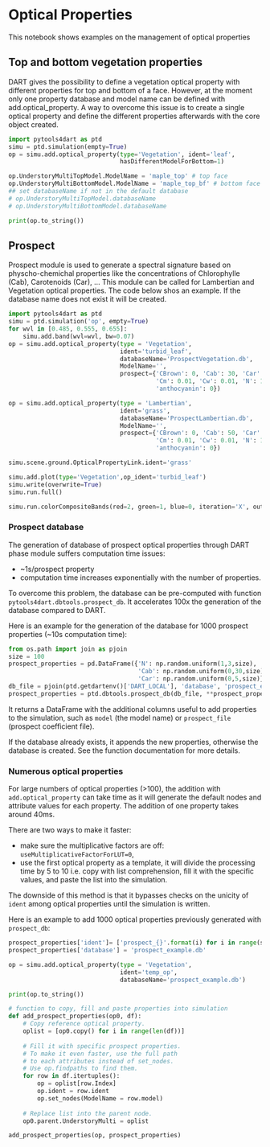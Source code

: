 # Optical Properties
This notebook shows examples on the management of optical properties

## Top and bottom vegetation properties

DART gives the possibility to define a
vegetation optical property with different properties for top and bottom of a
face. However, at the moment only one property database and model name can be
defined with add.optical_property. A way to overcome this issue is to create a
single optical property and define the different properties afterwards with the
core object created.

```python
import pytools4dart as ptd
simu = ptd.simulation(empty=True)
op = simu.add.optical_property(type='Vegetation', ident='leaf',
                               hasDifferentModelForBottom=1)

op.UnderstoryMultiTopModel.ModelName = 'maple_top' # top face
op.UnderstoryMultiBottomModel.ModelName = 'maple_top_bf' # bottom face
## set databaseName if not in the default database
# op.UnderstoryMultiTopModel.databaseName 
# op.UnderstoryMultiBottomModel.databaseName

print(op.to_string())
```

## Prospect

Prospect module is used to generate a spectral signature based on
physcho-chemichal properties like the concentrations of Chlorophylle (Cab),
Carotenoids (Car), ...
This module can be called for Lambertian and Vegetation
optical properties. The code below shos an example. If the database name does
not exist it will be created.

```python
import pytools4dart as ptd
simu = ptd.simulation('op', empty=True)
for wvl in [0.485, 0.555, 0.655]:
    simu.add.band(wvl=wvl, bw=0.07)
op = simu.add.optical_property(type = 'Vegetation',
                               ident='turbid_leaf',
                               databaseName='ProspectVegetation.db',
                               ModelName='',
                               prospect={'CBrown': 0, 'Cab': 30, 'Car': 5,
                                         'Cm': 0.01, 'Cw': 0.01, 'N': 1.8,
                                         'anthocyanin': 0})

op = simu.add.optical_property(type = 'Lambertian',
                               ident='grass',
                               databaseName='ProspectLambertian.db',
                               ModelName='',
                               prospect={'CBrown': 0, 'Cab': 50, 'Car': 20,
                                         'Cm': 0.01, 'Cw': 0.01, 'N': 1.8,
                                         'anthocyanin': 0})

simu.scene.ground.OpticalPropertyLink.ident='grass'

simu.add.plot(type='Vegetation',op_ident='turbid_leaf')
simu.write(overwrite=True)
simu.run.full()

simu.run.colorCompositeBands(red=2, green=1, blue=0, iteration='X', outdir='rgb')
```

### Prospect database

The generation of database of prospect optical properties through DART phase module
suffers computation time issues:
   - ~1s/prospect property
   - computation time increases exponentially with the number of properties.

To overcome this problem, the database can be pre-computed with function `pytools4dart.dbtools.prospect_db`.
It accelerates 100x the generation of the database compared to DART.

Here is an example for the generation of the database for 
1000 prospect properties (~10s computation time):
```python
from os.path import join as pjoin
size = 100
prospect_properties = pd.DataFrame({'N': np.random.uniform(1,3,size),
                                    'Cab': np.random.uniform(0,30,size),
                                    'Car': np.random.uniform(0,5,size)})
db_file = pjoin(ptd.getdartenv()['DART_LOCAL'], 'database', 'prospect_example.db')
prospect_properties = ptd.dbtools.prospect_db(db_file, **prospect_properties)
```
It returns a DataFrame with the additional columns useful to add properties to the simulation,
such as `model` (the model name) or `prospect_file` (prospect coefficient file).

If the database already exists, it appends the new properties, otherwise the database is created.
See the function documentation for more details.

### Numerous optical properties

For large numbers of optical properties (>100), the addition with `add.optical_property` 
can take time as it will generate the default nodes and attribute values for each property.
The addition of one property takes around 40ms.

There are two ways to make it faster:
- make sure the multiplicative factors are off: `useMultiplicativeFactorForLUT=0`,
- use the first optical property as a template, it will divide the processing time by 5 to 10
i.e. copy with list comprehension, fill it with the specific values,
and paste the list into the simulation.

The downside of this method is that it bypasses checks on the unicity of `ident`
among optical properties until the simulation is written.
 
Here is an example to add 1000 optical properties previously generated with `prospect_db`:
```python
prospect_properties['ident']= ['prospect_{}'.format(i) for i in range(size)] 
prospect_properties['database'] = 'prospect_example.db'

op = simu.add.optical_property(type = 'Vegetation',
                               ident='temp_op',
                               databaseName='prospect_example.db')

print(op.to_string())

# function to copy, fill and paste properties into simulation
def add_prospect_properties(op0, df):
    # Copy reference optical property.
    oplist = [op0.copy() for i in range(len(df))]
    
    # Fill it with specific prospect properties.
    # To make it even faster, use the full path 
    # to each attributes instead of set_nodes.
    # Use op.findpaths to find them.
    for row in df.itertuples():
        op = oplist[row.Index]
        op.ident = row.ident
        op.set_nodes(ModelName = row.model)
    
    # Replace list into the parent node.
    op0.parent.UnderstoryMulti = oplist

add_prospect_properties(op, prospect_properties)
```
